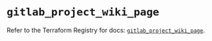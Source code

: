 # `gitlab_project_wiki_page`

Refer to the Terraform Registry for docs: [`gitlab_project_wiki_page`](https://registry.terraform.io/providers/gitlabhq/gitlab/18.3.0/docs/resources/project_wiki_page).
